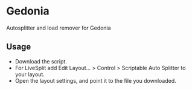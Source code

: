 # Gedonia
Autosplitter and load remover for Gedonia

## Usage
* Download the script.
* For LiveSplit add Edit Layout... > Control > Scriptable Auto Splitter to your layout.
* Open the layout settings, and point it to the file you downloaded.